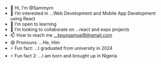- 👋 Hi, I’m @Sammyrn
- 👀 I’m interested in ...Web Development and Mobile App Development using React
- 🌱 I’m open to learning
- 💞️ I’m looking to collaborate on ...react and expo projects
- 📫 How to reach me ...kpunsamuel8@gmail.com 
- 😄 Pronouns: ...He, Him
- ⚡ Fun fact: ...I graduated from university in 2024
- ⚡ Fun fact 2: ...I am born and brought up in Nigeria

<!---
Sammyrn/Sammyrn is a ✨ special ✨ repository because its `README.md` (this file) appears on your GitHub profile.
You can click the Preview link to take a look at your changes.
--->
